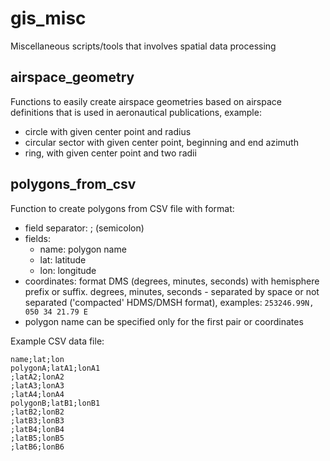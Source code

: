 # gis_misc

Miscellaneous scripts/tools that involves spatial data processing


## airspace_geometry

Functions to easily create airspace geometries based on airspace definitions that is used in aeronautical publications,
example:
 * circle with given center point  and radius
 * circular sector with given center point, beginning and end azimuth
 * ring, with given center point and two radii

## polygons_from_csv

Function to create polygons from CSV file with format:

* field separator: ; (semicolon)
* fields:
    * name: polygon name
    * lat: latitude
    * lon: longitude
* coordinates: format DMS (degrees, minutes, seconds) with hemisphere prefix or suffix.
 degrees, minutes, seconds - separated by space or not separated ('compacted' HDMS/DMSH format), examples: `253246.99N, 050 34 21.79 E`
* polygon name can be specified only for the first pair or coordinates

Example CSV data file:

    name;lat;lon
    polygonA;latA1;lonA1
    ;latA2;lonA2
    ;latA3;lonA3
    ;latA4;lonA4
    polygonB;latB1;lonB1
    ;latB2;lonB2
    ;latB3;lonB3
    ;latB4;lonB4
    ;latB5;lonB5
    ;latB6;lonB6



